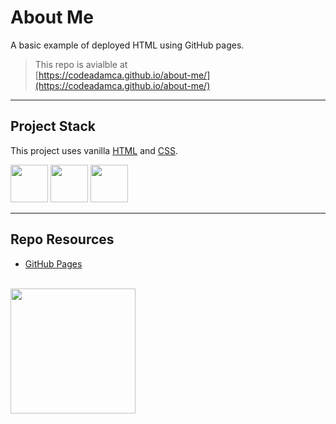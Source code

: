 # About Me

A basic example of deployed HTML using GitHub pages.

> This repo is avialble at  
> [https://codeadamca.github.io/about-me/](https://codeadamca.github.io/about-me/)

---

## Project Stack

This project uses vanilla [HTML](https://www.w3.org/html/) and [CSS](https://www.w3.org/Style/CSS/Overview.en.html).

<img src="https://console.codeadam.ca/api/image/html" width="60"> <img src="https://console.codeadam.ca/api/image/css" width="60"> <img src="https://console.codeadam.ca/api/image/github" width="60">

---

## Repo Resources

- [GitHub Pages](https://pages.github.com/)

<br>
<a href="https://codeadam.ca">
<img src="https://cdn.codeadam.ca/images@1.0.0/codeadam-logo-coloured-horizontal.png" width="200">
</a>

